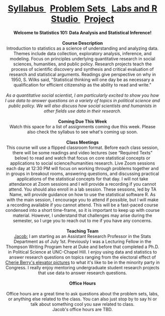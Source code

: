 <header>
  <h1> <a href="Syllabus.html"> Syllabus </a>&nbsp; <a href="ProblemSets.html"> Problem Sets </a> &nbsp; <a href="LabsRStudio.html">Labs and R Studio </a> &nbsp; <a href="Project.html"> Project</a> </h1>
  <nav>
 <header>
   <b>Welcome to Statistics 101: Data Analysis and Statistical Inference!</b>
   <br>
   <br>
   <b> Course Description</b>
    <br> 
   Introduction to statistics as a science of understanding and analyzing data. Themes include data collection, exploratory analysis,      inference, and modeling. Focus on principles underlying quantitative research in social sciences, humanities, and public policy.        Research projects teach the process of scientific discovery and synthesis and critical evaluation of research and statistical            arguments. Readings give perspective on why in 1950, S. Wilks said, "Statistical thinking will one day be as necessary a                qualification  for efficient citizenship as the ability to read and write." 
  <br>
  <br>
  <i>As a quantitative social scientist, I am particularly excited to show you how I use data to answer questions on a variety of topics    in political science and public policy. We will also discuss how social scientists and humanists in other fields use data in their      research.</i>
   <br>
   <br>
   <b> Coming Due This Week</b> <br>
   Watch this space for a list of assignments coming due this week. Please also check the syllabus to see what's coming up soon.
   <br>
   <br>
   <b> Class Meetings </b><br>
   This course will use a flipped classroom format. Before each class session, there will be some readings and video lectures (see          “Required Texts” below) to read and watch that focus on core statistical concepts or applications to social science/humanities          research. Live Zoom sessions each day at 12:30 PM will focus on working through problems together and in groups in breakout rooms,      answering questions, and discussing practical applications of the statistical concepts for that day. I will not take attendance at      Zoom sessions and I will provide a recording if you cannot attend. You should also enroll in a lab session. These sessions, led by TA   Name, will provide guidance on how to use the statistical software R. As with the main session, I encourage you to attend if possible,   but I will make a recording available if you cannot attend. This will be a fast-paced course condensed into a short time-frame, so it    is important to keep up with course material. However, I understand that challenges may arise during the semester, so I urge you to     reach out to me if you have any concerns.
   <br>
   <br>
   <b> Teaching Team</b>
   <br>
   <a href="https://jacobfhsmith.github.io/mypage/">Jacob:</a> I am starting as an Assistant Research Professor in the Stats Department    as of July 1st. Previously I was a Lecturing Fellow in the Thompson Writing Program here at Duke and before that completed a Ph.D. in    Political Science at UNC-Chapel Hill. I enjoy using data and statistics to answer research questions on topics ranging from              the electoral effect of <a href="https://libkey.io/libraries/229/articles/56283884/full-text-file?utm_source=api_871">Cherie Berry's    elevator pictures</a>   to what it's like to be in the minority party in Congress. I really enjoy mentoring undergraduate student        research projects that use data to answer research questions.
   <br>
   <br>
   <b>Office Hours</b>
   <br>
   <br>
   Office hours are a great time to ask questions about the problem sets, labs, or anything else related to the class. You can also just    stop by to say hi or talk about something cool you saw related to class. 
   <br>
   Jacob's office hours are TBD.
   
